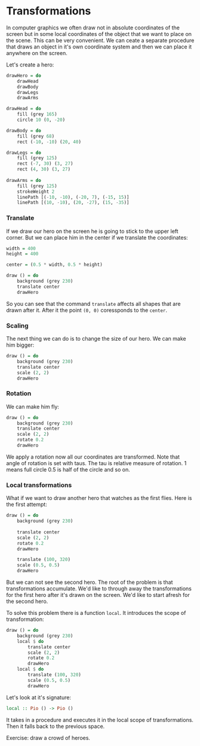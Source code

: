 Transformations
========================================

In computer graphics we often draw not in absolute coordinates of the screen
but in some local coordinates of the object that we want to place on the scene.
This can be very convenient. We can ceate a separate procedure that
draws an object in it's own coordinate system and then we can 
place it anywhere on the screen.

Let's create a hero:

~~~Haskell
drawHero = do
	drawHead
	drawBody
	drawLegs
	drawArms

drawHead = do	
	fill (grey 165)	
	circle 10 (0, -20)

drawBody = do
	fill (grey 68)
	rect (-10, -10) (20, 40)

drawLegs = do
	fill (grey 125)	
	rect (-7, 30) (3, 27)
	rect (4, 30) (3, 27)
	
drawArms = do
	fill (grey 125)	
	strokeWeight 2
	linePath [(-10, -10), (-20, 7), (-15, 15)]
	linePath [(10, -10), (20, -27), (15, -35)]
~~~

### Translate

If we draw our hero on the screen he is going to stick to the upper left  corner.
But we can place him in the center if we translate the coordinates:

~~~Haskell
width = 400
height = 400

center = (0.5 * width, 0.5 * height)

draw () = do
	background (grey 230)
	translate center
	drawHero
~~~

So you can see that the command `translate` affects all shapes that are drawn after it.
After it the point `(0, 0)` coressponds to the `center`.

### Scaling

The next thing we can do is to change the size of our hero. We can make him bigger:

~~~Haskell
draw () = do
	background (grey 230)
	translate center
	scale (2, 2)
	drawHero
~~~

### Rotation

We can make him fly:

~~~Haskell
draw () = do
	background (grey 230)
 	translate center
 	scale (2, 2)
 	rotate 0.2
	drawHero
~~~

We apply a rotation now all our coordinates are transformed.
Note that angle of rotation is set with taus. The tau is relative
measure of rotation. 1 means full circle 0.5 is half of the circle and so on. 


### Local transformations

What if we want to draw another hero that watches as the first flies. 
Here is the first attempt:

~~~Haskell
draw () = do
	background (grey 230)
	
 	translate center
 	scale (2, 2)
 	rotate 0.2
	drawHero

	translate (100, 320)
	scale (0.5, 0.5)
	drawHero
~~~

But we can not see the second hero. The root of the problem is that transformations
accumulate. We'd like to through away the transformations for the first hero after it's drawn
on the screen. We'd like to start afresh for the second hero. 

To solve this problem there is a function `local`. It introduces the scope of transformation:

~~~Haskell
draw () = do
	background (grey 230)
	local $ do
	 	translate center
	 	scale (2, 2)
	 	rotate 0.2
		drawHero
	local $ do 
		translate (100, 320)
		scale (0.5, 0.5)
		drawHero
~~~

Let's look at it's signature:

~~~Haskell
local :: Pio () -> Pio ()
~~~

It takes in a procedure and executes it in the local scope of transformations.
Then it falls back to the previous space.

Exercise: draw a crowd of heroes.

